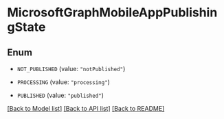 # MicrosoftGraphMobileAppPublishingState

## Enum


* `NOT_PUBLISHED` (value: `"notPublished"`)

* `PROCESSING` (value: `"processing"`)

* `PUBLISHED` (value: `"published"`)


[[Back to Model list]](../README.md#documentation-for-models) [[Back to API list]](../README.md#documentation-for-api-endpoints) [[Back to README]](../README.md)


